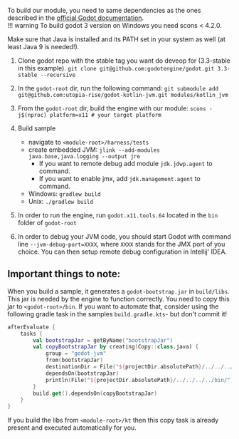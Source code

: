 To build our module, you need to same dependencies as the ones described in the [official Godot documentation](https://docs.godotengine.org/en/stable/development/compiling/index.html).  
!!! warning
   To build godot 3 version on Windows you need scons < 4.2.0.

Make sure that Java is installed and its PATH set in your system as well (at least Java 9 is needed!).

1. Clone godot repo with the stable tag you want do deveop for (3.3-stable in this example). `git clone git@github.com:godotengine/godot.git 3.3-stable --recursive`

2. In the `godot-root` dir, run the following command: `git submodule add git@github.com:utopia-rise/godot-kotlin-jvm.git modules/kotlin_jvm`

3. From the `godot-root` dir, build the engine with our module: `scons -j$(nproc) platform=x11 # your target platform`

4. Build sample
    - navigate to `<module-root>/harness/tests`
    - create embedded JVM: `jlink --add-modules java.base,java.logging --output jre`
        - If you want to remote debug add module `jdk.jdwp.agent` to command.
        - If you want to enable jmx, add `jdk.management.agent` to command.
    - Windows: `gradlew build`
	- Unix: `./gradlew build`

5. In order to run the engine, run `godot.x11.tools.64` located in the `bin` folder of `godot-root`

6. In order to debug your JVM code, you should start Godot with command line `--jvm-debug-port=XXXX`, where `XXXX`
stands for the JMX port of you choice. You can then setup remote debug configuration in Intellij' IDEA.

## Important things to note:
When you build a sample, it generates a `godot-bootstrap.jar` in `build/libs`. This jar is needed by the engine to function correctly. You need to copy this jar to `<godot-root>/bin`. If you want to automate that, consider using the following gradle task in the samples `build.gradle.kts`- but don't commit it!

```kt
afterEvaluate {
    tasks {
        val bootstrapJar = getByName("bootstrapJar")
        val copyBootstrapJar by creating(Copy::class.java) {
            group = "godot-jvm"
            from(bootstrapJar)
            destinationDir = File("${projectDir.absolutePath}/../../../../bin/")
            dependsOn(bootstrapJar)
            println(File("${projectDir.absolutePath}/../../../../bin/").absolutePath)
        }
        build.get().dependsOn(copyBootstrapJar)
    }
}
```

If you build the libs from `<module-root>/kt` then this copy task is already present and executed automatically for you.